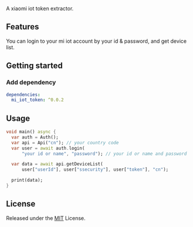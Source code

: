 <!-- 
This README describes the package. If you publish this package to pub.dev,
this README's contents appear on the landing page for your package.

For information about how to write a good package README, see the guide for
[writing package pages](https://dart.dev/guides/libraries/writing-package-pages). 

For general information about developing packages, see the Dart guide for
[creating packages](https://dart.dev/guides/libraries/create-library-packages)
and the Flutter guide for
[developing packages and plugins](https://flutter.dev/developing-packages). 
-->

A xiaomi iot token extractor.

## Features

You can login to your mi iot account by your id & password, and get device list. 

## Getting started
### Add dependency

```yaml
dependencies:
  mi_iot_token: ^0.0.2
```

## Usage

```dart
void main() async {
  var auth = Auth();
  var api = Api("cn"); // your country code
  var user = await auth.login(
      "your id or name", "password"); // your id or name and password

  var data = await api.getDeviceList(
      user["userId"], user["ssecurity"], user["token"], "cn");

  print(data);
}
```
## License

Released under the [MIT](https://kujohnln.mit-license.org) License.